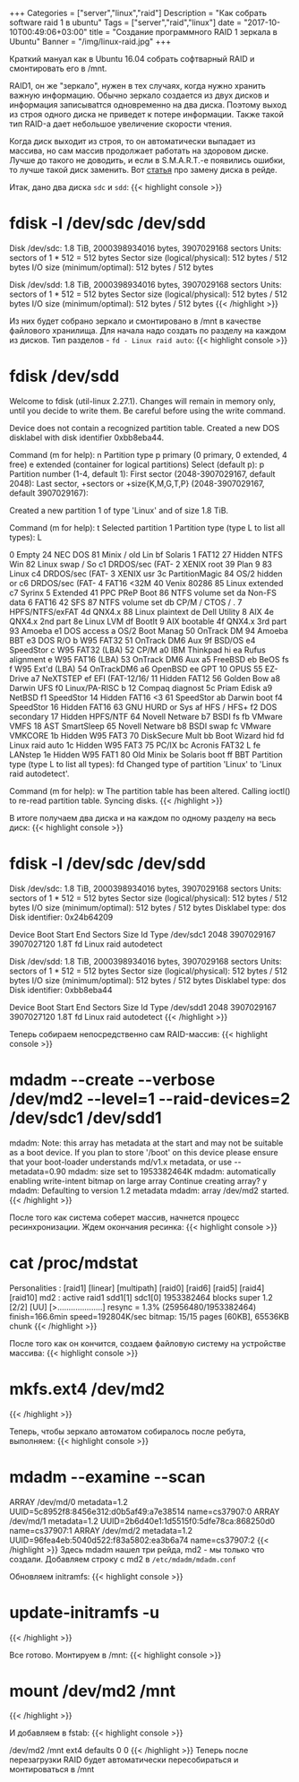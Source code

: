 +++
Categories = ["server","linux","raid"]
Description = "Как собрать software raid 1 в ubuntu"
Tags = ["server","raid","linux"]
date = "2017-10-10T00:49:06+03:00"
title = "Создание программного RAID 1 зеркала в Ubuntu"
Banner = "/img/linux-raid.jpg"
+++

Краткий мануал как в Ubuntu 16.04 собрать софтварный RAID и смонтировать его в /mnt.

<!--more-->

RAID1, он же "зеркало", нужен в тех случаях, когда нужно хранить важную информацию. Обычно зеркало создается из двух дисков и информация записываtтся одновременно на два диска. Поэтому выход из строя одного диска не приведет к потере информации. Также такой тип RAID-а дает небольшое увеличение скорости чтения.

Когда диск выходит из строя, то он автоматически выпадает из массива, но сам массив продолжает работать на здоровом диске. Лучше до такого не доводить, и если в S.M.A.R.T.-е появились ошибки, то лучше такой диск заменить. Вот [статья](/post/zamena-diska-v-raide/) про замену диска в рейде.

Итак, дано два диска ```sdc``` и ```sdd```:
{{< highlight console >}}
# fdisk -l /dev/sdc /dev/sdd 
Disk /dev/sdc: 1.8 TiB, 2000398934016 bytes, 3907029168 sectors
Units: sectors of 1 * 512 = 512 bytes
Sector size (logical/physical): 512 bytes / 512 bytes
I/O size (minimum/optimal): 512 bytes / 512 bytes


Disk /dev/sdd: 1.8 TiB, 2000398934016 bytes, 3907029168 sectors
Units: sectors of 1 * 512 = 512 bytes
Sector size (logical/physical): 512 bytes / 512 bytes
I/O size (minimum/optimal): 512 bytes / 512 bytes
{{< /highlight >}}

Из них будет собрано зеркало и смонтировано в /mnt в качестве файлового хранилища.
Для начала надо создать по разделу на каждом из дисков. Тип разделов - ```fd - Linux raid auto```:
{{< highlight console >}}
# fdisk /dev/sdd

Welcome to fdisk (util-linux 2.27.1).
Changes will remain in memory only, until you decide to write them.
Be careful before using the write command.

Device does not contain a recognized partition table.
Created a new DOS disklabel with disk identifier 0xbb8eba44.

Command (m for help): n
Partition type
   p   primary (0 primary, 0 extended, 4 free)
   e   extended (container for logical partitions)
Select (default p): p
Partition number (1-4, default 1): 
First sector (2048-3907029167, default 2048):
Last sector, +sectors or +size{K,M,G,T,P} (2048-3907029167, default 3907029167):

Created a new partition 1 of type 'Linux' and of size 1.8 TiB.



Command (m for help): t
Selected partition 1
Partition type (type L to list all types): L

 0  Empty           24  NEC DOS         81  Minix / old Lin bf  Solaris
 1  FAT12           27  Hidden NTFS Win 82  Linux swap / So c1  DRDOS/sec (FAT-
 2  XENIX root      39  Plan 9          83  Linux           c4  DRDOS/sec (FAT-
 3  XENIX usr       3c  PartitionMagic  84  OS/2 hidden or  c6  DRDOS/sec (FAT-
 4  FAT16 <32M      40  Venix 80286     85  Linux extended  c7  Syrinx
 5  Extended        41  PPC PReP Boot   86  NTFS volume set da  Non-FS data
 6  FAT16           42  SFS             87  NTFS volume set db  CP/M / CTOS / .
 7  HPFS/NTFS/exFAT 4d  QNX4.x          88  Linux plaintext de  Dell Utility
 8  AIX             4e  QNX4.x 2nd part 8e  Linux LVM       df  BootIt
 9  AIX bootable    4f  QNX4.x 3rd part 93  Amoeba          e1  DOS access
 a  OS/2 Boot Manag 50  OnTrack DM      94  Amoeba BBT      e3  DOS R/O
 b  W95 FAT32       51  OnTrack DM6 Aux 9f  BSD/OS          e4  SpeedStor
 c  W95 FAT32 (LBA) 52  CP/M            a0  IBM Thinkpad hi ea  Rufus alignment
 e  W95 FAT16 (LBA) 53  OnTrack DM6 Aux a5  FreeBSD         eb  BeOS fs
 f  W95 Ext'd (LBA) 54  OnTrackDM6      a6  OpenBSD         ee  GPT
10  OPUS            55  EZ-Drive        a7  NeXTSTEP        ef  EFI (FAT-12/16/
11  Hidden FAT12    56  Golden Bow      a8  Darwin UFS      f0  Linux/PA-RISC b
12  Compaq diagnost 5c  Priam Edisk     a9  NetBSD          f1  SpeedStor
14  Hidden FAT16 <3 61  SpeedStor       ab  Darwin boot     f4  SpeedStor
16  Hidden FAT16    63  GNU HURD or Sys af  HFS / HFS+      f2  DOS secondary
17  Hidden HPFS/NTF 64  Novell Netware  b7  BSDI fs         fb  VMware VMFS
18  AST SmartSleep  65  Novell Netware  b8  BSDI swap       fc  VMware VMKCORE
1b  Hidden W95 FAT3 70  DiskSecure Mult bb  Boot Wizard hid fd  Linux raid auto
1c  Hidden W95 FAT3 75  PC/IX           bc  Acronis FAT32 L fe  LANstep
1e  Hidden W95 FAT1 80  Old Minix       be  Solaris boot    ff  BBT
Partition type (type L to list all types): fd
Changed type of partition 'Linux' to 'Linux raid autodetect'.

Command (m for help): w
The partition table has been altered.
Calling ioctl() to re-read partition table.
Syncing disks.
{{< /highlight >}}

В итоге получаем два диска и на каждом по одному разделу на весь диск:
{{< highlight console >}}
# fdisk -l /dev/sdc /dev/sdd
Disk /dev/sdc: 1.8 TiB, 2000398934016 bytes, 3907029168 sectors
Units: sectors of 1 * 512 = 512 bytes
Sector size (logical/physical): 512 bytes / 512 bytes
I/O size (minimum/optimal): 512 bytes / 512 bytes
Disklabel type: dos
Disk identifier: 0x24b64209

Device     Boot Start        End    Sectors  Size Id Type
/dev/sdc1        2048 3907029167 3907027120  1.8T fd Linux raid autodetect


Disk /dev/sdd: 1.8 TiB, 2000398934016 bytes, 3907029168 sectors
Units: sectors of 1 * 512 = 512 bytes
Sector size (logical/physical): 512 bytes / 512 bytes
I/O size (minimum/optimal): 512 bytes / 512 bytes
Disklabel type: dos
Disk identifier: 0xbb8eba44

Device     Boot Start        End    Sectors  Size Id Type
/dev/sdd1        2048 3907029167 3907027120  1.8T fd Linux raid autodetect
{{< /highlight >}}


Теперь собираем непосредственно сам RAID-массив:
{{< highlight console >}}
# mdadm --create --verbose /dev/md2 --level=1 --raid-devices=2 /dev/sdc1 /dev/sdd1
mdadm: Note: this array has metadata at the start and
    may not be suitable as a boot device.  If you plan to
    store '/boot' on this device please ensure that
    your boot-loader understands md/v1.x metadata, or use
    --metadata=0.90
mdadm: size set to 1953382464K
mdadm: automatically enabling write-intent bitmap on large array
Continue creating array? y
mdadm: Defaulting to version 1.2 metadata
mdadm: array /dev/md2 started.
{{< /highlight >}}

После того как система соберет массив, начнется процесс ресинхронизации.
Ждем окончания ресинка:
{{< highlight console >}}
# cat /proc/mdstat
Personalities : [raid1] [linear] [multipath] [raid0] [raid6] [raid5] [raid4] [raid10]
md2 : active raid1 sdd1[1] sdc1[0]
      1953382464 blocks super 1.2 [2/2] [UU]
      [>....................]  resync =  1.3% (25956480/1953382464) finish=166.6min speed=192804K/sec
      bitmap: 15/15 pages [60KB], 65536KB chunk
{{< /highlight >}}

После того как он кончится, создаем файловую систему на устройстве массива:
{{< highlight console >}}
# mkfs.ext4 /dev/md2
{{< /highlight >}}

Теперь, чтобы зеркало автоматом собиралось после ребута, выполняем:
{{< highlight console >}}
# mdadm --examine --scan
ARRAY /dev/md/0  metadata=1.2 UUID=5c8952f8:8456e312:d0b5af49:a7e38514 name=cs37907:0
ARRAY /dev/md/1  metadata=1.2 UUID=2b6d40e1:1d5515f0:5dfe78ca:868250d0 name=cs37907:1
ARRAY /dev/md/2  metadata=1.2 UUID=96fea4eb:5040d522:f83a5802:ea3b6a74 name=cs37907:2
{{< /highlight >}}
Здесь mdadm нашел три рейда, md2 - мы только что создали.
Добавляем строку с md2 в ```/etc/mdadm/mdadm.conf```


Обновляем initramfs:
{{< highlight console >}}
# update-initramfs -u
{{< /highlight >}}

Все готово. Монтируем в /mnt:
{{< highlight console >}}
# mount /dev/md2 /mnt
{{< /highlight >}}

И добавляем в fstab:
{{< highlight console >}}

/dev/md2	/mnt	ext4	defaults	0	0
{{< /highlight >}}
Теперь после перезагрузки RAID будет автоматически пересобираться и монтироваться в /mnt
